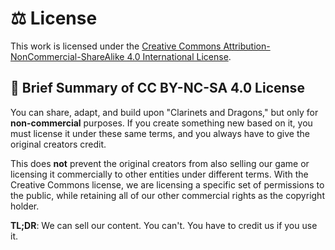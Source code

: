 # ⚖️ License
This work is licensed under the [Creative Commons Attribution-NonCommercial-ShareAlike 4.0 International License](https://creativecommons.org/licenses/by-nc-sa/4.0/).

## :page_with_curl: Brief Summary of CC BY-NC-SA 4.0 License
You can share, adapt, and build upon "Clarinets and Dragons," but only for **non-commercial** purposes. If you create something new based on it, you must license it under these same terms, and you always have to give the original creators credit.

This does **not** prevent the original creators from also selling our game or licensing it commercially to other entities under different terms. With the Creative Commons license, we are licensing a specific set of permissions to the public, while retaining all of our other commercial rights as the copyright holder.

**TL;DR**: We can sell our content. You can't. You have to credit us if you use it.

